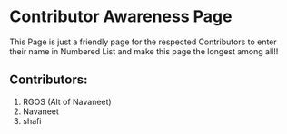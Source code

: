 # Contributor Awareness Page
 This Page is just a friendly page for the respected Contributors to enter their name in Numbered List and make this page the longest among all!!

## Contributors: 
1. RGOS (Alt of Navaneet)
2. Navaneet
3. shafi
